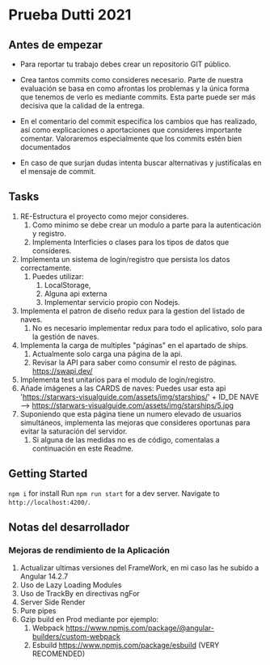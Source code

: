 # Prueba Dutti 2021

## Antes de empezar

- Para reportar tu trabajo debes crear un repositorio GIT público.

- Crea tantos commits como consideres necesario. Parte de nuestra evaluación se basa en como afrontas los problemas y la única forma que tenemos de verlo es mediante commits. Esta parte puede ser más decisiva que la calidad de la entrega.
- En el comentario del commit especifica los cambios que has realizado, así como explicaciones o aportaciones que consideres importante comentar. Valoraremos especialmente que los commits estén bien documentados
- En caso de que surjan dudas intenta buscar alternativas y justifícalas en el mensaje de commit.

## Tasks

1. RE-Estructura el proyecto como mejor consideres.
   1. Como mínimo se debe crear un modulo a parte para la autenticación y registro.
   2. Implementa Interficies o clases para los tipos de datos que consideres.
2. Implementa un sistema de login/registro que persista los datos correctamente.
   1. Puedes utilizar:
      1. LocalStorage,
      2. Alguna api externa
      3. Implementar servicio propio con Nodejs.
3. Implementa el patron de diseño redux para la gestion del listado de naves.
   1. No es necesario implementar redux para todo el aplicativo, solo para la gestión de naves.
4. Implementa la carga de multiples "páginas" en el apartado de ships.
   1. Actualmente solo carga una página de la api.
   2. Revisar la API para saber como consumir el resto de páginas. <https://swapi.dev/>
5. Implementa test unitarios para el modulo de login/registro.
6. Añade imágenes a las CARDS de naves: Puedes usar esta api 'https://starwars-visualguide.com/assets/img/starships/' + ID_DE NAVE --> <https://starwars-visualguide.com/assets/img/starships/5.jpg>
7. Suponiendo que esta página tiene un numero elevado de usuarios simultáneos, implementa las mejoras que consideres oportunas para evitar la saturación del servidor.
   1. Si alguna de las medidas no es de código, comentalas a continuación en este Readme.

## Getting Started

`npm i` for install
Run `npm run start` for a dev server.
Navigate to `http://localhost:4200/`.

## Notas del desarrollador

### Mejoras de rendimiento de la Aplicación

1. Actualizar ultimas versiones del FrameWork, en mi caso las he subido a Angular 14.2.7
2. Uso de Lazy Loading Modules
3. Uso de TrackBy en directivas ngFor
4. Server Side Render
5. Pure pipes
6. Gzip build en Prod mediante por ejemplo:
   1. Webpack <https://www.npmjs.com/package/@angular-builders/custom-webpack>
   2. Esbuild <https://www.npmjs.com/package/esbuild> (VERY RECOMENDED)
